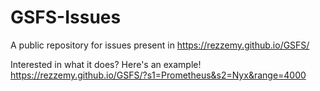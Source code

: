 # GSFS-Issues
A public repository for issues present in https://rezzemy.github.io/GSFS/

Interested in what it does? Here's an example!
https://rezzemy.github.io/GSFS/?s1=Prometheus&s2=Nyx&range=4000

